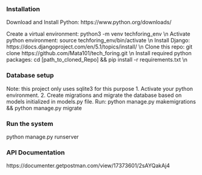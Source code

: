 <h3>Installation</h3>
<p>Download and Install Python: https://www.python.org/downloads/</p>
Create a virtual environment: python3 -m venv techforing_env \n
Activate python environment: source techforing_env/bin/activate \n
Install Django: https://docs.djangoproject.com/en/5.1/topics/install/ \n
Clone this repo: git clone https://github.com/Mata101/tech_foring.git \n
Install required python packages: cd [path_to_cloned_Repo] && pip install -r requirements.txt \n

<h3>Database setup</h3>
Note: this project only uses sqlite3 for this purpose
1. Activate your python environment.
2. Create migrations and migrate the database based on models initialized in models.py file.
  Run: python manage.py makemigrations && python manage.py migrate

<h3>Run the system</h3>
python manage.py runserver

<h3>API Documentation</h3>
https://documenter.getpostman.com/view/17373601/2sAYQakAj4
